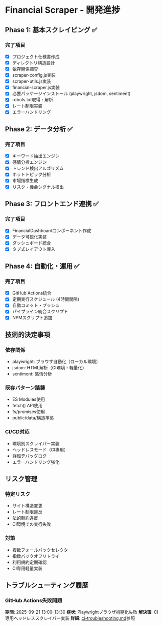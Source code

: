 # Financial Scraper - 開発進捗

## Phase 1: 基本スクレイピング ✅

### 完了項目
- [x] プロジェクト仕様書作成
- [x] ディレクトリ構造設計
- [x] 依存関係調査
- [x] scraper-config.js実装
- [x] scraper-utils.js実装
- [x] financial-scraper.js実装
- [x] 必要パッケージインストール (playwright, jsdom, sentiment)
- [x] robots.txt取得・解析
- [x] レート制限実装
- [x] エラーハンドリング

## Phase 2: データ分析 ✅

### 完了項目
- [x] キーワード抽出エンジン
- [x] 感情分析エンジン
- [x] トレンド検出アルゴリズム
- [x] ホットトピック分析
- [x] 市場指標生成
- [x] リスク・機会シグナル検出

## Phase 3: フロントエンド連携 ✅

### 完了項目
- [x] FinancialDashboardコンポーネント作成
- [x] データ可視化実装
- [x] ダッシュボード統合
- [x] タブ式レイアウト導入

## Phase 4: 自動化・運用 ✅

### 完了項目
- [x] GitHub Actions統合
- [x] 定期実行スケジュール (4時間間隔)
- [x] 自動コミット・プッシュ
- [x] パイプライン統合スクリプト
- [x] NPMスクリプト追加

## 技術的決定事項

### 依存関係
- playwright: ブラウザ自動化（ローカル環境）
- jsdom: HTML解析（CI環境・軽量化）
- sentiment: 感情分析

### 既存パターン踏襲
- ES Modules使用
- fetch() API使用
- fs/promises使用
- public/data/構造準拠

### CI/CD対応
- 環境別スクレイパー実装
- ヘッドレスモード（CI専用）
- 詳細デバッグログ
- エラーハンドリング強化

## リスク管理

### 特定リスク
- サイト構造変更
- レート制限違反
- 法的制約違反
- CI環境での実行失敗

### 対策
- 複数フォールバックセレクタ
- 指数バックオフリトライ
- 利用規約定期確認
- CI専用軽量実装

## トラブルシューティング履歴

### GitHub Actions失敗問題
**期間**: 2025-09-21 13:00-13:30
**症状**: Playwrightブラウザ初期化失敗
**解決策**: CI専用ヘッドレススクレイパー実装
**詳細**: [ci-troubleshooting.md](./ci-troubleshooting.md)参照